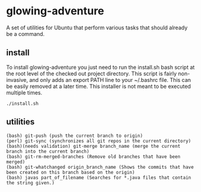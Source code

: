 # glowing-adventure
A set of utilities for Ubuntu that perform various tasks that should already be a command.

## install
To install glowing-adventure you just need to run the install.sh bash script at the root level of the checked out project directory. This script is fairly non-invasive, and only adds an export PATH line to your ~/.bashrc file. This can be easily removed at a later time. This installer is not meant to be executed multiple times. 

```
./install.sh
```

## utilities
```
(bash) git-push (push the current branch to origin)
(perl) git-sync (synchronizes all git repos in the current directory)
(bash)(needs validation) git-merge branch_name (merge the current branch into the current branch)
(bash) git-rm-merged-branches (Remove old branches that have been merged)
(bash) git-whatchanged origin_branch_name (Shows the commits that have been created on this branch based on the origin)
(bash) javas part_of_filename (Searches for *.java files that contain the string given.)
```


